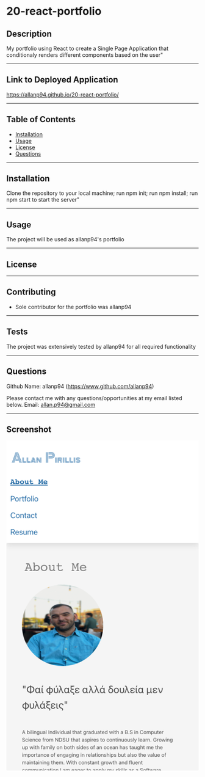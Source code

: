 # 20-react-portfolio

## Description

My portfolio using React to create a Single Page Application that conditionaly renders different components based on the user"

---


## Link to Deployed Application

https://allanp94.github.io/20-react-portfolio/

---

## Table of Contents

- [Installation](#installation)
- [Usage](#usage)
- [License](#license)
- [Questions](#questions)

---

## Installation

Clone the repository to your local machine; run npm init; run npm install; run npm start to start the server"

---

## Usage

The project will be used as allanp94's portfolio

---

## License

---

## Contributing

- Sole contributor for the portfolio was allanp94

---

## Tests

The project was extensively tested by allanp94 for all required functionality

---

## Questions

Github Name: allanp94
(https://www.github.com/allanp94)

Please contact me with any questions/opportunities at my email listed below.
Email: allan.p94@gmail.com

---

## Screenshot

![Screenshot](./src/img/screenshot.png)
